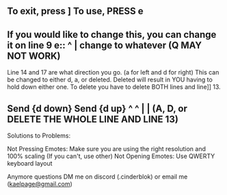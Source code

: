 To exit, press ]
To use, PRESS e
-----------------
If you would like to change this, you can change it on line 9
e::
^
| change to whatever (Q MAY NOT WORK)
-----------------
Line 14 and 17 are what direction you go. (a for left and d for right) This can be changed to either d, a, or deleted. Deleted will result in YOU having to hold down either one. To delete you have to delete BOTH lines and line]] 13.

Send {d down} Send {d up}
      ^             ^
      |             | (A, D, or DELETE THE WHOLE LINE AND LINE 13)
-----------------

Solutions to Problems:

Not Pressing Emotes: Make sure you are using the right resolution and 100% scaling (If you can't, use other)
Not Opening Emotes: Use QWERTY keyboard layout

Anymore questions DM me on discord (.cinderblok) or email me (kaelpage@gmail.com)
